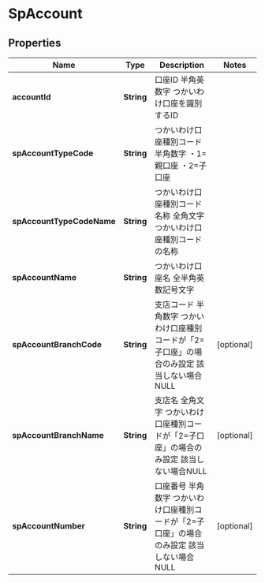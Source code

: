 
# SpAccount

## Properties
Name | Type | Description | Notes
------------ | ------------- | ------------- | -------------
**accountId** | **String** | 口座ID 半角英数字 つかいわけ口座を識別するID  | 
**spAccountTypeCode** | **String** | つかいわけ口座種別コード 半角数字 ・1&#x3D;親口座 ・2&#x3D;子口座  | 
**spAccountTypeCodeName** | **String** | つかいわけ口座種別コード名称 全角文字 つかいわけ口座種別コードの名称  | 
**spAccountName** | **String** | つかいわけ口座名 全半角英数記号文字  | 
**spAccountBranchCode** | **String** | 支店コード 半角数字 つかいわけ口座種別コードが「2&#x3D;子口座」の場合のみ設定 該当しない場合NULL  |  [optional]
**spAccountBranchName** | **String** | 支店名 全角文字 つかいわけ口座種別コードが「2&#x3D;子口座」の場合のみ設定 該当しない場合NULL  |  [optional]
**spAccountNumber** | **String** | 口座番号 半角数字 つかいわけ口座種別コードが「2&#x3D;子口座」の場合のみ設定 該当しない場合NULL  |  [optional]



